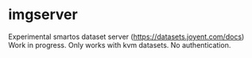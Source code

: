 # imgserver

Experimental smartos dataset server (https://datasets.joyent.com/docs)
Work in progress. Only works with kvm datasets. No authentication.

